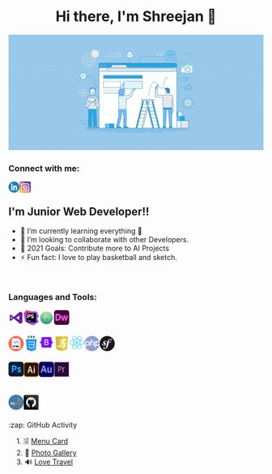 <h1 align="Center"> Hi there, I'm Shreejan 👋 </h1>

<img src="./icons/banner.jpg" alt="banner" >

<br/>

### Connect with me:


[<img align="left" alt="Shreejan | LinkedIn" width="22px" src="./icons/linkedin.png" />][linkedin]
[<img align="left" alt="Shreejan | Instagram" width="22px" src="./icons/instagram.png" />][instagram]

<br/>

## I'm Junior Web Developer!!

- 🌱 I’m currently learning everything 🤣
- 👯 I’m looking to collaborate with other Developers.
- 🥅 2021 Goals: Contribute more to AI Projects
- ⚡ Fun fact: I love to play basketball and sketch.


<br/>

### Languages and Tools:

[<img align="left" alt="Visual Studio Code" width="30px" src="./icons/visual studio.png" />](https://code.visualstudio.com/docs)
<img align="left" alt="PhpStrom" width="30px" src="./icons/phpstrom.png" />
<img align="left" alt="atom" width="30px" src="./icons/atom.png" />
<img align="left" alt="dreamweaver" width="30px" src="./icons/dreamweaver.png" />

<br/>
<br/>
<br/>


<img align="left" alt="html" width="30px" src="./icons/html.png" />
<img align="left" alt="css" width="30px" src="./icons/css.png" />
<img align="left" alt="bootstrap" width="30px" src="./icons/bootstrap.png" />
<img align="left" alt="javascript" width="30px" src="./icons/js.png" />
<img align="left" alt="react" width="30px" src="./icons/react.png" />
<img align="left" alt="php" width="30px" src="./icons/php.png" />
<img align="left" alt="symfony" width="30px" src="./icons/symfony.webp" />

<br />
<br /><br/>

<img align="left" alt="photoshop" width="30px" src="./icons/photoshop.png" />
<img align="left" alt="illustrator" width="30px" src="./icons/illustrator.webp" />
<img align="left" alt="audition" width="30px" src="./icons/audition.png" />
<img align="left" alt="premiere pro" width="30px" src="./icons/premier-pro.jpg" />

<br />
<br /><br/>

[<img align="left" alt="MySQL" width="30px" src="./icons/mysql.png" />](https://www.mysql.com/about/)
[<img align="left" alt="GitHub" width="30px" src="./icons/github.png" />](https://github.com/about)

<br />
<br />
<br />


<summary>:zap: GitHub Activity</summary>
  
<!--START_SECTION:activity-->

&nbsp; &nbsp; 1. &#128479; [Menu Card](https://github.com/shreejanjoshi/menuCard) <br />
&nbsp; &nbsp; 2. &#127969; [Photo Gallery](https://github.com/shreejanjoshi/PhotoGallery) <br />
&nbsp; &nbsp; 3. &#128266; [Love Travel](https://github.com/shreejanjoshi/love-travel) <br />

<!--END_SECTION:activity-->

<br />



[instagram]: https://www.instagram.com/shreejan_sj/
[linkedin]: www.linkedin.com/in/shreejanjoshi
